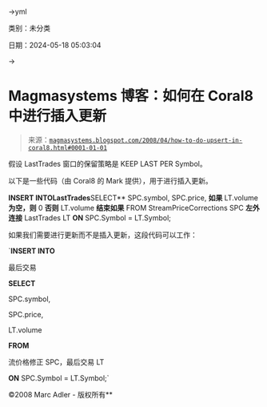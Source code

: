 →yml

类别：未分类

日期：2024-05-18 05:03:04

→

# Magmasystems 博客：如何在 Coral8 中进行插入更新

> 来源：[`magmasystems.blogspot.com/2008/04/how-to-do-upsert-in-coral8.html#0001-01-01`](http://magmasystems.blogspot.com/2008/04/how-to-do-upsert-in-coral8.html#0001-01-01)

假设 LastTrades 窗口的保留策略是 KEEP LAST PER Symbol。

以下是一些代码（由 Coral8 的 Mark 提供），用于进行插入更新。

**INSERT INTO****LastTrades******SELECT** SPC.symbol, SPC.price, **如果** LT.volume **为空，则** 0 **否则** LT.volume **结束如果** FROM StreamPriceCorrections SPC **左外连接** LastTrades LT **ON** SPC.Symbol = LT.Symbol;

如果我们需要进行更新而不是插入更新，这段代码可以工作：

`**INSERT INTO**

最后交易

**SELECT**

SPC.symbol,

SPC.price,

LT.volume

**FROM**

流价格修正 SPC，最后交易 LT

**ON** SPC.Symbol = LT.Symbol;`

©2008 Marc Adler - 版权所有**
